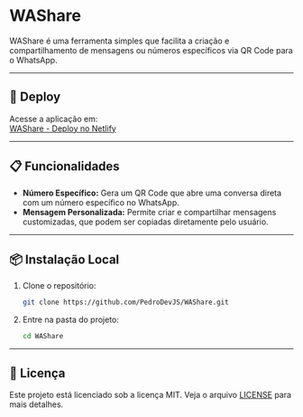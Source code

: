 # WAShare

WAShare é uma ferramenta simples que facilita a criação e compartilhamento de mensagens ou números específicos via QR Code para o WhatsApp.

---

## 🚀 **Deploy**

Acesse a aplicação em:  
[WAShare - Deploy no Netlify](https://washare-deploy.netlify.app)

---

## 📋 **Funcionalidades**

- **Número Específico:** Gera um QR Code que abre uma conversa direta com um número específico no WhatsApp.
- **Mensagem Personalizada:** Permite criar e compartilhar mensagens customizadas, que podem ser copiadas diretamente pelo usuário.

---

## 📦 **Instalação Local**

1. Clone o repositório:
   ```bash
   git clone https://github.com/PedroDevJS/WAShare.git
   ```
2. Entre na pasta do projeto:
   ```bash
   cd WAShare
   ```

---

## 📄 **Licença**

Este projeto está licenciado sob a licença MIT. Veja o arquivo [LICENSE](LICENSE) para mais detalhes.
